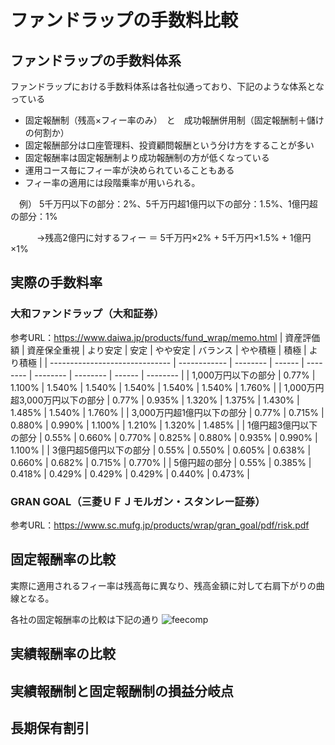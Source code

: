 # ファンドラップの手数料比較
## ファンドラップの手数料体系
ファンドラップにおける手数料体系は各社似通っており、下記のような体系となっている
* 固定報酬制（残高×フィー率のみ）　と　成功報酬併用制（固定報酬制＋儲けの何割か）
* 固定報酬部分は口座管理料、投資顧問報酬という分け方をすることが多い
* 固定報酬率は固定報酬制より成功報酬制の方が低くなっている
* 運用コース毎にフィー率が決められていることもある
* フィー率の適用には段階乗率が用いられる。

　例） 5千万円以下の部分：2%、5千万円超1億円以下の部分：1.5%、1億円超の部分：1%

  　　　→残高2億円に対するフィー ＝ 5千万円×2% + 5千万円×1.5% + 1億円×1%
## 実際の手数料率
### 大和ファンドラップ（大和証券）
参考URL：https://www.daiwa.jp/products/fund_wrap/memo.html
| 資産評価額                     | 資産保全重視 | より安定 | 安定   | やや安定 | バランス | やや積極 | 積極   | より積極 | 
| ------------------------------ | ------------ | -------- | ------ | -------- | -------- | -------- | ------ | -------- | 
| 1,000万円以下の部分            | 0.77%        | 1.100%   | 1.540% | 1.540%   | 1.540%   | 1.540%   | 1.540% | 1.760%   | 
| 1,000万円超3,000万円以下の部分 | 0.77%        | 0.935%   | 1.320% | 1.375%   | 1.430%   | 1.485%   | 1.540% | 1.760%   | 
| 3,000万円超1億円以下の部分     | 0.77%        | 0.715%   | 0.880% | 0.990%   | 1.100%   | 1.210%   | 1.320% | 1.485%   | 
| 1億円超3億円以下の部分         | 0.55%        | 0.660%   | 0.770% | 0.825%   | 0.880%   | 0.935%   | 0.990% | 1.100%   | 
| 3億円超5億円以下の部分         | 0.55%        | 0.550%   | 0.605% | 0.638%   | 0.660%   | 0.682%   | 0.715% | 0.770%   | 
| 5億円超の部分                  | 0.55%        | 0.385%   | 0.418% | 0.429%   | 0.429%   | 0.429%   | 0.440% | 0.473%   | 

### GRAN GOAL（三菱ＵＦＪモルガン・スタンレー証券）
参考URL：https://www.sc.mufg.jp/products/wrap/gran_goal/pdf/risk.pdf
## 固定報酬率の比較
実際に適用されるフィー率は残高毎に異なり、残高金額に対して右肩下がりの曲線となる。 

各社の固定報酬率の比較は下記の通り
![feecomp](https://user-images.githubusercontent.com/24501534/189906622-87a38873-d343-4263-8064-4d36d2564ece.png)

## 実績報酬率の比較
## 実績報酬制と固定報酬制の損益分岐点
## 長期保有割引
